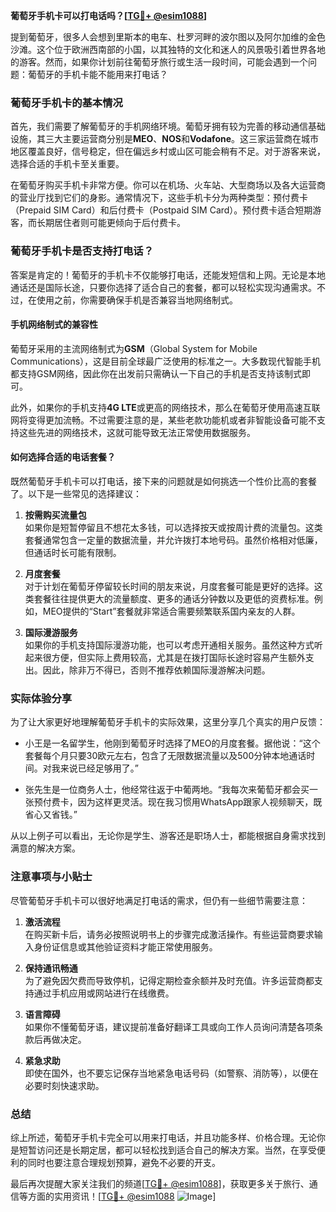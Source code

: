 **葡萄牙手机卡可以打电话吗？[[TG💪+ @esim1088](https://t.me/s/esim1088)]**

提到葡萄牙，很多人会想到里斯本的电车、杜罗河畔的波尔图以及阿尔加维的金色沙滩。这个位于欧洲西南部的小国，以其独特的文化和迷人的风景吸引着世界各地的游客。然而，如果你计划前往葡萄牙旅行或生活一段时间，可能会遇到一个问题：葡萄牙的手机卡能不能用来打电话？

### 葡萄牙手机卡的基本情况

首先，我们需要了解葡萄牙的手机网络环境。葡萄牙拥有较为完善的移动通信基础设施，其三大主要运营商分别是**MEO**、**NOS**和**Vodafone**。这三家运营商在城市地区覆盖良好，信号稳定，但在偏远乡村或山区可能会稍有不足。对于游客来说，选择合适的手机卡至关重要。

在葡萄牙购买手机卡非常方便。你可以在机场、火车站、大型商场以及各大运营商的营业厅找到它们的身影。通常情况下，这些手机卡分为两种类型：预付费卡（Prepaid SIM Card）和后付费卡（Postpaid SIM Card）。预付费卡适合短期游客，而长期居住者则可能更倾向于后付费卡。

### 葡萄牙手机卡是否支持打电话？

答案是肯定的！葡萄牙的手机卡不仅能够打电话，还能发短信和上网。无论是本地通话还是国际长途，只要你选择了适合自己的套餐，都可以轻松实现沟通需求。不过，在使用之前，你需要确保手机是否兼容当地网络制式。

#### 手机网络制式的兼容性

葡萄牙采用的主流网络制式为**GSM**（Global System for Mobile Communications），这是目前全球最广泛使用的标准之一。大多数现代智能手机都支持GSM网络，因此你在出发前只需确认一下自己的手机是否支持该制式即可。

此外，如果你的手机支持**4G LTE**或更高的网络技术，那么在葡萄牙使用高速互联网将变得更加流畅。不过需要注意的是，某些老款功能机或者非智能设备可能不支持这些先进的网络技术，这就可能导致无法正常使用数据服务。

#### 如何选择合适的电话套餐？

既然葡萄牙手机卡可以打电话，接下来的问题就是如何挑选一个性价比高的套餐了。以下是一些常见的选择建议：

1. **按需购买流量包**  
   如果你是短暂停留且不想花太多钱，可以选择按天或按周计费的流量包。这类套餐通常包含一定量的数据流量，并允许拨打本地号码。虽然价格相对低廉，但通话时长可能有限制。

2. **月度套餐**  
   对于计划在葡萄牙停留较长时间的朋友来说，月度套餐可能是更好的选择。这类套餐往往提供更大的流量额度、更多的通话分钟数以及更低的资费标准。例如，MEO提供的“Start”套餐就非常适合需要频繁联系国内亲友的人群。

3. **国际漫游服务**  
   如果你的手机支持国际漫游功能，也可以考虑开通相关服务。虽然这种方式听起来很方便，但实际上费用较高，尤其是在拨打国际长途时容易产生额外支出。因此，除非万不得已，否则不推荐依赖国际漫游解决问题。

### 实际体验分享

为了让大家更好地理解葡萄牙手机卡的实际效果，这里分享几个真实的用户反馈：

- 小王是一名留学生，他刚到葡萄牙时选择了MEO的月度套餐。据他说：“这个套餐每个月只要30欧元左右，包含了无限数据流量以及500分钟本地通话时间。对我来说已经足够用了。”

- 张先生是一位商务人士，他经常往返于中葡两地。“我每次来葡萄牙都会买一张预付费卡，因为这样更灵活。现在我习惯用WhatsApp跟家人视频聊天，既省心又省钱。”

从以上例子可以看出，无论你是学生、游客还是职场人士，都能根据自身需求找到满意的解决方案。

### 注意事项与小贴士

尽管葡萄牙手机卡可以很好地满足打电话的需求，但仍有一些细节需要注意：

1. **激活流程**  
   在购买新卡后，请务必按照说明书上的步骤完成激活操作。有些运营商要求输入身份证信息或其他验证资料才能正常使用服务。

2. **保持通讯畅通**  
   为了避免因欠费而导致停机，记得定期检查余额并及时充值。许多运营商都支持通过手机应用或网站进行在线缴费。

3. **语言障碍**  
   如果你不懂葡萄牙语，建议提前准备好翻译工具或向工作人员询问清楚各项条款后再做决定。

4. **紧急求助**  
   即使在国外，也不要忘记保存当地紧急电话号码（如警察、消防等），以便在必要时刻快速求助。

### 总结

综上所述，葡萄牙手机卡完全可以用来打电话，并且功能多样、价格合理。无论你是短暂访问还是长期定居，都可以轻松找到适合自己的解决方案。当然，在享受便利的同时也要注意合理规划预算，避免不必要的开支。

最后再次提醒大家关注我们的频道[[TG💪+ @esim1088](https://t.me/s/esim1088)]，获取更多关于旅行、通信等方面的实用资讯！[[TG💪+ @esim1088](https://t.me/s/esim1088) ![Image](https://i.postimg.cc/4NQfJmqS/Snipaste-2025-05-13-00-14-12.png)]